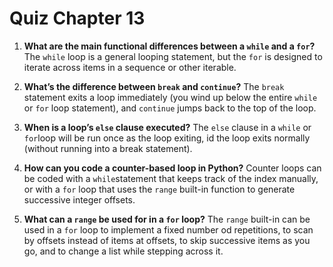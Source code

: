# Quiz Chapter 13

1. **What are the main functional differences between a `while` and a `for`?**
    The `while` loop is a general looping statement, but the `for` is designed to iterate across items in a sequence or other iterable.

2. **What’s the difference between `break` and `continue`?**
    The `break` statement exits a loop immediately (you wind up below the entire `while` or `for` loop statement),  and `continue` jumps back to the top of the loop.

3. **When is a loop’s `else` clause executed?**
    The `else` clause in a `while` or `for`loop will be run once as the loop exiting, id the loop exits normally (without running into a break statement).

4. **How can you code a counter-based loop in Python?**
    Counter loops can be coded with a `while`statement that keeps track of the index manually, or with a `for` loop that uses the `range` built-in function to generate successive integer offsets.

5. **What can a `range` be used for in a `for` loop?**
    The `range` built-in can be used in a `for` loop to implement a fixed number od repetitions, to scan by offsets instead of items at offsets, to skip successive items as you go, and to change a list while stepping across it.
